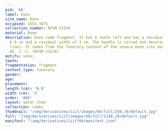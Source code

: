 ```yaml
---
pid: '66'
label: Dann
site_name: Dann
occupied: 1655-1675
collection_number: NYSM 21534
material: bone
description: bone comb fragment. It has $ teeth left and has a residual length of
  6.9 cm and a residual width of 3 cm. The handle is carved and decorated with incised
  lines. It comes from the funerary context of the seneca Dann site dating from 1655-1675
  AD. J.-C. (NYSM 21534)
motifs: none;
teeth:
fragmentation: fragment
context_type: funerary
gender:
age:
placement:
length (cm): '6.9'
width (cm): '3'
order: '065'
layout: qatar_item
collection: combs
thumbnail: "/img/derivatives/iiif/images/66/full/250,/0/default.jpg"
full: "/img/derivatives/iiif/images/66/full/1140,/0/default.jpg"
manifest: "/img/derivatives/iiif/66/manifest.json"
---
```

